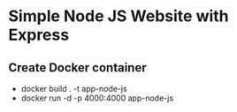 # Simple Node JS Website with Express

## Create Docker container

- docker build . -t app-node-js
- docker run -d -p 4000:4000 app-node-js
